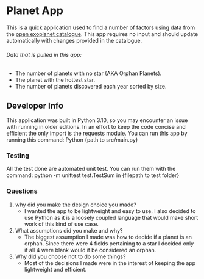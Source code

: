 # Planet App
This is a quick application used to find a number of factors using data from the [open exoplanet catalogue](https://gist.githubusercontent.com/joelbirchler/66cf8045fcbb6515557347c05d789b4a/raw/9a196385b44d4288431eef74896c0512bad3defe/exoplanets). 
This app requires no input and should update automatically with changes provided in the catalogue.
###### Data that is pulled in this app:
- The number of planets with no star (AKA Orphan Planets).
- The planet with the hottest star.
- The number of planets discovered each year sorted by size.

## Developer Info
This application was built in Python 3.10, so you may encounter an issue with running in older editions. In an effort to keep the code concise and efficient the only import is the requests module. 
You can run this app by running this command: Python {path to src/main.py} 

### Testing
All the test done are automated unit test. You can run them with the command: python -m unittest test.TestSum in {filepath to test folder}

### Questions
1. why did you make the design choice you made?
   - I wanted the app to be lightweight and easy to use. I also decided to use Python as it is a loosely coupled language that would make short work of this kind of use case.
2. What assumptions did you make and why?
   - The biggest assumption I made was how to decide if a planet is an orphan. Since there were 4 fields pertaining to a star I decided only if all 4 were blank would it be considered an orphan.
3. Why did you choose not to do some things?
    - Most of the decisions I made were in the interest of keeping the app lightweight and efficient.
